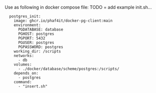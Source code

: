 Use as following in docker compose file:
TODO = add example init.sh...
```
  postgres_init:
    image: ghcr.io/phaf4it/docker-pg-client:main
    environment:
      PGDATABASE: database
      PGHOST: postgres
      PGPORT: 5432
      PGUSER: postgres
      PGPASSWORD: postgres
    working_dir: /scripts
    networks:
      - db
    volumes:
      - ./docker/database/scheme/postgres:/scripts/
    depends_on:
      - postgres
    command:
      - "insert.sh"
```
